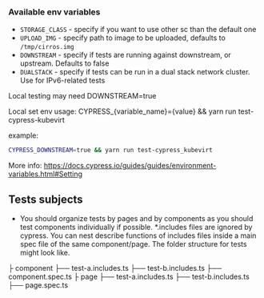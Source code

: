 ### Available env variables

- `STORAGE_CLASS` - specify if you want to use other sc than the default one
- `UPLOAD_IMG` - specify path to image to be uploaded, defaults to `/tmp/cirros.img`
- `DOWNSTREAM` - specify if tests are running against downstream, or upstream. Defaults to false
- `DUALSTACK` - specify if tests can be run in a dual stack network cluster. Use for IPv6-related tests

Local testing may need DOWNSTREAM=true

Local set env usage: CYPRESS\_{variable_name}={value} && yarn run test-cypress-kubevirt

example:

```bash
CYPRESS_DOWNSTREAM=true && yarn run test-cypress_kubevirt
```

More info: <https://docs.cypress.io/guides/guides/environment-variables.html#Setting>

## Tests subjects

- You should organize tests by pages and by components as you should test components individually if possible. \*.includes files are ignored by cypress. You can nest describe functions of includes files inside a main spec file of the same component/page. The folder structure for tests might look like.

├ component
├── test-a.includes.ts
├── test-b.includes.ts
├── component.spec.ts
├ page
├── test-a.includes.ts
├── test-b.includes.ts
├── page.spec.ts